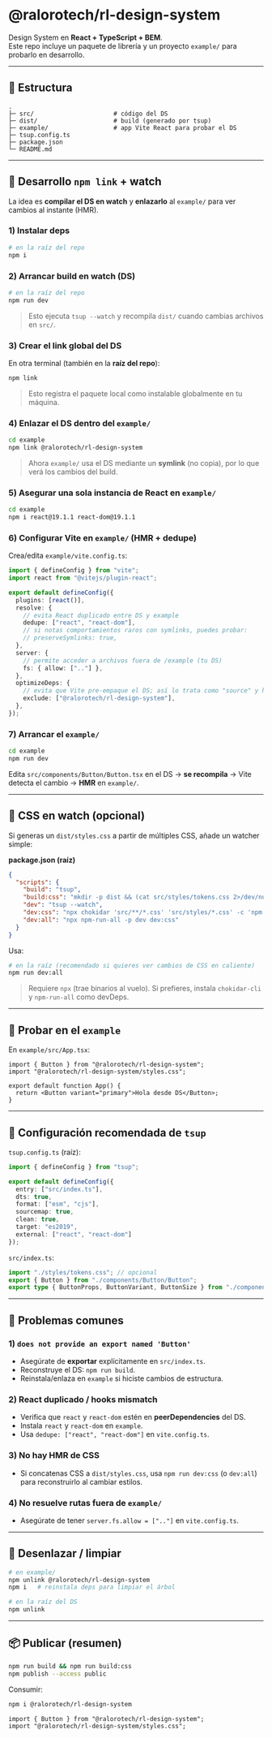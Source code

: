 # @ralorotech/rl-design-system

Design System en **React + TypeScript + BEM**.  
Este repo incluye un paquete de librería y un proyecto `example/` para probarlo en desarrollo.

---

## 🧩 Estructura

```
.
├─ src/                      # código del DS
├─ dist/                     # build (generado por tsup)
├─ example/                  # app Vite React para probar el DS
├─ tsup.config.ts
├─ package.json
└─ README.md
```

---

## 🚀 Desarrollo `npm link` + watch

La idea es **compilar el DS en watch** y **enlazarlo** al `example/` para ver cambios al instante (HMR).

### 1) Instalar deps

```bash
# en la raíz del repo
npm i
```

### 2) Arrancar build en watch (DS)

```bash
# en la raíz del repo
npm run dev
```

> Esto ejecuta `tsup --watch` y recompila `dist/` cuando cambias archivos en `src/`.

### 3) Crear el link global del DS

En otra terminal (también en la **raíz del repo**):

```bash
npm link
```

> Esto registra el paquete local como instalable globalmente en tu máquina.

### 4) Enlazar el DS dentro del `example/`

```bash
cd example
npm link @ralorotech/rl-design-system
```

> Ahora `example/` usa el DS mediante un **symlink** (no copia), por lo que verá los cambios del build.

### 5) Asegurar una sola instancia de React en `example/`

```bash
cd example
npm i react@19.1.1 react-dom@19.1.1
```

### 6) Configurar Vite en `example/` (HMR + dedupe)

Crea/edita `example/vite.config.ts`:

```ts
import { defineConfig } from "vite";
import react from "@vitejs/plugin-react";

export default defineConfig({
  plugins: [react()],
  resolve: {
    // evita React duplicado entre DS y example
    dedupe: ["react", "react-dom"],
    // si notas comportamientos raros con symlinks, puedes probar:
    // preserveSymlinks: true,
  },
  server: {
    // permite acceder a archivos fuera de /example (tu DS)
    fs: { allow: [".."] },
  },
  optimizeDeps: {
    // evita que Vite pre-empaque el DS; así lo trata como "source" y hace HMR
    exclude: ["@ralorotech/rl-design-system"],
  },
});
```

### 7) Arrancar el `example/`

```bash
cd example
npm run dev
```

Edita `src/components/Button/Button.tsx` en el DS → **se recompila** → Vite detecta el cambio → **HMR** en `example/`.

---

## 🎨 CSS en watch (opcional)

Si generas un `dist/styles.css` a partir de múltiples CSS, añade un watcher simple:

**package.json (raíz)**

```json
{
  "scripts": {
    "build": "tsup",
    "build:css": "mkdir -p dist && (cat src/styles/tokens.css 2>/dev/null || true) > dist/styles.css && find src/components -name '*.css' -exec cat {} + >> dist/styles.css",
    "dev": "tsup --watch",
    "dev:css": "npx chokidar 'src/**/*.css' 'src/styles/*.css' -c 'npm run build:css'",
    "dev:all": "npx npm-run-all -p dev dev:css"
  }
}
```

Usa:

```bash
# en la raíz (recomendado si quieres ver cambios de CSS en caliente)
npm run dev:all
```

> Requiere `npx` (trae binarios al vuelo). Si prefieres, instala `chokidar-cli` y `npm-run-all` como devDeps.

---

## 🧪 Probar en el `example`

En `example/src/App.tsx`:

```tsx
import { Button } from "@ralorotech/rl-design-system";
import "@ralorotech/rl-design-system/styles.css";

export default function App() {
  return <Button variant="primary">Hola desde DS</Button>;
}
```

---

## 🧰 Configuración recomendada de `tsup`

`tsup.config.ts` (raíz):

```ts
import { defineConfig } from "tsup";

export default defineConfig({
  entry: ["src/index.ts"],
  dts: true,
  format: ["esm", "cjs"],
  sourcemap: true,
  clean: true,
  target: "es2019",
  external: ["react", "react-dom"]
});
```

`src/index.ts`:

```ts
import "./styles/tokens.css"; // opcional
export { Button } from "./components/Button/Button";
export type { ButtonProps, ButtonVariant, ButtonSize } from "./components/Button/Button";
```

---

## 🐛 Problemas comunes

### 1) `does not provide an export named 'Button'`
- Asegúrate de **exportar** explícitamente en `src/index.ts`.
- Reconstruye el DS: `npm run build`.
- Reinstala/enlaza en `example` si hiciste cambios de estructura.

### 2) React duplicado / hooks mismatch
- Verifica que `react` y `react-dom` estén en **peerDependencies** del DS.
- Instala `react` y `react-dom` en `example`.
- Usa `dedupe: ["react", "react-dom"]` en `vite.config.ts`.

### 3) No hay HMR de CSS
- Si concatenas CSS a `dist/styles.css`, usa `npm run dev:css` (o `dev:all`) para reconstruirlo al cambiar estilos.

### 4) No resuelve rutas fuera de `example/`
- Asegúrate de tener `server.fs.allow = [".."]` en `vite.config.ts`.

---

## 🔄 Desenlazar / limpiar

```bash
# en example/
npm unlink @ralorotech/rl-design-system
npm i   # reinstala deps para limpiar el árbol

# en la raíz del DS
npm unlink
```

---

## 📦 Publicar (resumen)

```bash
npm run build && npm run build:css
npm publish --access public
```

Consumir:

```bash
npm i @ralorotech/rl-design-system
```

```tsx
import { Button } from "@ralorotech/rl-design-system";
import "@ralorotech/rl-design-system/styles.css";
```
